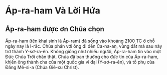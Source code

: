# Áp-ra-ham Và Lời Hứa

## Áp-ra-ham được ơn Chúa chọn

Áp-ra-ham \(tên khai sinh là Áp-ram\) đã sống vào khoảng 2100 TC ở chỗ ngày nay là I-rắc. Chúa phán với ông đi đến Ca-na-an, vùng đất mà sau này trở thành Y-sơ-ra-ên. Không giống như nhiều người, Áp-ra-ham tin vào một Đức Chúa Trời chân thật. Chúa đã ban thưởng cho đức tin của Áp-ra-ham, khiến ông thành cha của một quốc gia vĩ đại \(Y-sơ-ra-ên\), và tổ phụ của Đấng Mê-si-a \(Chúa Giê-xu Christ\).

